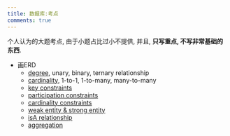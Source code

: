 ```yaml
---
title: 数据库:考点
comments: true
---
```


个人认为的大题考点, 由于小题占比过小不提供, 并且, **只写重点, 不写非常基础的东西**.

- 画ERD
    - [degree](/database/conceptual-model/#degree), unary, binary, ternary relationship
    - [cardinality](/database/conceptual-model/#基数), 1-to-1, 1-to-many, many-to-many
    - [key constraints](/database/conceptual-model/#键约束)
    - [participation constraints](/database/conceptual-model/#participation-constraints)
    - [cardinality constraints](/database/conceptual-model/#基数约束)
    - [weak entity & strong entity](/database/conceptual-model/#强弱实体型)
    - [isA relationship](/database/conceptual-model/#泛化反泛化)
    - [aggregation](/database/conceptual-model/#aggregation)